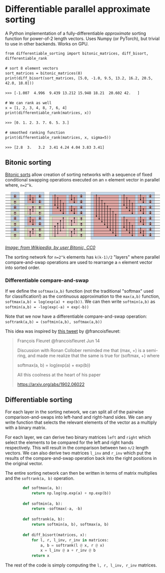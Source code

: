 # Differentiable parallel approximate sorting
A Python implementation of a fully-differentiable *approximate* sorting function for power-of-2 length vectors. Uses Numpy (or PyTorch), but trivial to use in other backends. Works on GPU. 

    from differentiable_sorting import bitonic_matrices, diff_bisort, differentiable_rank

    # sort 8 element vectors
    sort_matrices = bitonic_matrices(8)
    print(diff_bisort(sort_matrices, [5.0, -1.0, 9.5, 13.2, 16.2, 20.5, 42.0, 18.0]))

    >>> [-1.007  4.996  9.439 13.212 15.948 18.21  20.602 42.   ]

    # We can rank as well
    x = [1, 2, 3, 4, 8, 7, 6, 4]
    print(differentiable_rank(matrices, x))

    >>> [0. 1. 2. 3. 7. 6. 5. 3.]

    # smoothed ranking function
    print(differentiable_rank(matrices, x, sigma=5))

    >>> [2.8  3.   3.2  3.41 4.24 4.04 3.83 3.41]


## Bitonic sorting

[Bitonic sorts](https://en.wikipedia.org/wiki/Bitonic_sorter) allow creation of sorting networks with a sequence of fixed conditional swapping operations executed on an `n` element vector in parallel where, `n=2^k`.

<img src="BitonicSort1.svg.png">

*[Image: from Wikipedia, by user Bitonic, CC0](https://en.wikipedia.org/wiki/Bitonic_sorter#/media/File:BitonicSort1.svg)*

The sorting network for `n=2^k` elements has `k(k-1)/2` "layers" where parallel compare-and-swap operations are used to rearrange a `n` element vector into sorted order.



### Differentiable compare-and-swap

If we define the `softmax(a,b)` function (not the traditional "softmax" used for classification!) as the continuous approximation to the `max(a,b)` function, `softmax(a,b) = log(exp(a) + exp(b))`. We can then write `softmin(a,b)` as `softmin(a,b) = -log(exp(-a) + exp(-b))`

Note that we now have a differentiable compare-and-swap operation: `softrank(a,b) = (softmin(a,b), softmax(a,b))`

This idea was inspired by [this tweet](https://twitter.com/francoisfleuret/status/1139580698694733825) by @francoisfleuret:
> François Fleuret @francoisfleuret Jun 14
>
>Discussion with Ronan Collober reminded me that (max, +) is a semi-ring, and made me realize that the same is true for (softmax, +) where
>
>softmax(a, b) = log(exp(a) + exp(b))
>
>All this coolness at the heart of his paper 
>
>https://arxiv.org/abs/1902.06022 

## Differentiable sorting

For each layer in the sorting network, we can split all of the pairwise comparison-and-swaps into left-hand and right-hand sides. We can any write function that selects the relevant elements of the vector as a multiply with a binary matrix.

For each layer, we can derive two binary matrices `left` and `right` which select the elements to be compared for the left and right hands respectively. This will result in the comparison between two `n/2` length vectors. We can also derive two matrices `l_inv` and `r_inv` which put the results of the compare-and-swap operation back into the right positions in the original vector.

The entire sorting network can then be written in terms of matrix multiplies and the `softrank(a, b)` operation.

```python
        def softmax(a, b):
            return np.log(np.exp(a) + np.exp(b))

        def softmin(a, b):
            return -softmax(-a, -b)

        def softrank(a, b):
            return softmin(a, b), softmax(a, b)

        def diff_bisort(matrices, x):   
            for l, r, l_inv, r_inv in matrices:
                a, b = softrank(l @ x, r @ x)
                x = l_inv @ a + r_inv @ b
            return x
```

The rest of the code is simply computing the `l, r, l_inv, r_inv` matrices.
